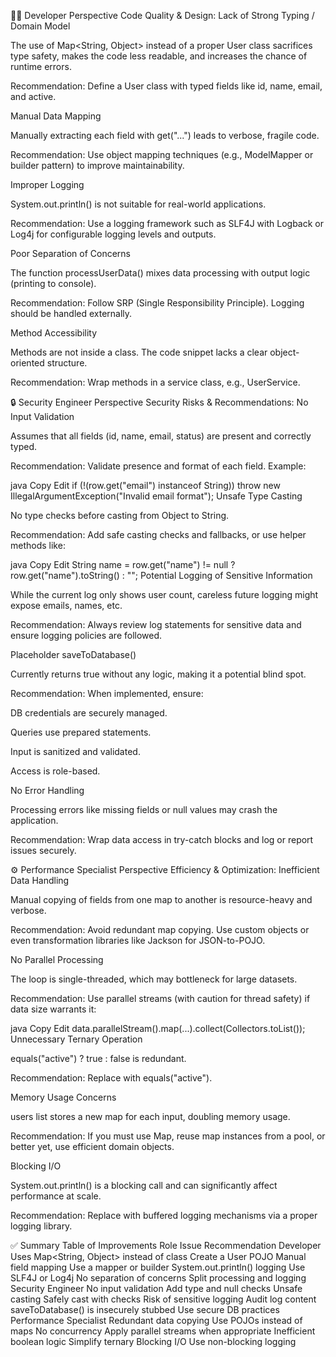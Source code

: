 👨‍💻 Developer Perspective
Code Quality & Design:
Lack of Strong Typing / Domain Model

The use of Map<String, Object> instead of a proper User class sacrifices type safety, makes the code less readable, and increases the chance of runtime errors.

Recommendation: Define a User class with typed fields like id, name, email, and active.

Manual Data Mapping

Manually extracting each field with get("...") leads to verbose, fragile code.

Recommendation: Use object mapping techniques (e.g., ModelMapper or builder pattern) to improve maintainability.

Improper Logging

System.out.println() is not suitable for real-world applications.

Recommendation: Use a logging framework such as SLF4J with Logback or Log4j for configurable logging levels and outputs.

Poor Separation of Concerns

The function processUserData() mixes data processing with output logic (printing to console).

Recommendation: Follow SRP (Single Responsibility Principle). Logging should be handled externally.

Method Accessibility

Methods are not inside a class. The code snippet lacks a clear object-oriented structure.

Recommendation: Wrap methods in a service class, e.g., UserService.

🔒 Security Engineer Perspective
Security Risks & Recommendations:
No Input Validation

Assumes that all fields (id, name, email, status) are present and correctly typed.

Recommendation: Validate presence and format of each field. Example:

java
Copy
Edit
if (!(row.get("email") instanceof String)) throw new IllegalArgumentException("Invalid email format");
Unsafe Type Casting

No type checks before casting from Object to String.

Recommendation: Add safe casting checks and fallbacks, or use helper methods like:

java
Copy
Edit
String name = row.get("name") != null ? row.get("name").toString() : "";
Potential Logging of Sensitive Information

While the current log only shows user count, careless future logging might expose emails, names, etc.

Recommendation: Always review log statements for sensitive data and ensure logging policies are followed.

Placeholder saveToDatabase()

Currently returns true without any logic, making it a potential blind spot.

Recommendation: When implemented, ensure:

DB credentials are securely managed.

Queries use prepared statements.

Input is sanitized and validated.

Access is role-based.

No Error Handling

Processing errors like missing fields or null values may crash the application.

Recommendation: Wrap data access in try-catch blocks and log or report issues securely.

⚙️ Performance Specialist Perspective
Efficiency & Optimization:
Inefficient Data Handling

Manual copying of fields from one map to another is resource-heavy and verbose.

Recommendation: Avoid redundant map copying. Use custom objects or even transformation libraries like Jackson for JSON-to-POJO.

No Parallel Processing

The loop is single-threaded, which may bottleneck for large datasets.

Recommendation: Use parallel streams (with caution for thread safety) if data size warrants it:

java
Copy
Edit
data.parallelStream().map(...).collect(Collectors.toList());
Unnecessary Ternary Operation

equals("active") ? true : false is redundant.

Recommendation: Replace with equals("active").

Memory Usage Concerns

users list stores a new map for each input, doubling memory usage.

Recommendation: If you must use Map, reuse map instances from a pool, or better yet, use efficient domain objects.

Blocking I/O

System.out.println() is a blocking call and can significantly affect performance at scale.

Recommendation: Replace with buffered logging mechanisms via a proper logging library.

✅ Summary Table of Improvements
Role	Issue	Recommendation
Developer	Uses Map<String, Object> instead of class	Create a User POJO
Manual field mapping	Use a mapper or builder
System.out.println() logging	Use SLF4J or Log4j
No separation of concerns	Split processing and logging
Security Engineer	No input validation	Add type and null checks
Unsafe casting	Safely cast with checks
Risk of sensitive logging	Audit log content
saveToDatabase() is insecurely stubbed	Use secure DB practices
Performance Specialist	Redundant data copying	Use POJOs instead of maps
No concurrency	Apply parallel streams when appropriate
Inefficient boolean logic	Simplify ternary
Blocking I/O	Use non-blocking logging
